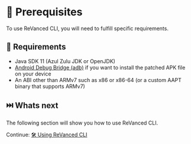 # 💼 Prerequisites

To use ReVanced CLI, you will need to fulfill specific requirements.

## 🤝 Requirements

- Java SDK 11 (Azul Zulu JDK or OpenJDK)
- [Android Debug Bridge (adb)](https://developer.android.com/studio/command-line/adb) if you want to install the patched APK file on your device
- An ABI other than ARMv7 such as x86 or x86-64 (or a custom AAPT binary that supports ARMv7)

## ⏭️ Whats next

The following section will show you how to use ReVanced CLI.

Continue: [🛠️ Using ReVanced CLI](1_usage.md)
